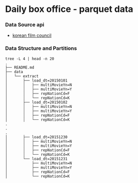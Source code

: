 # Daily box office - parquet data

### Data Source api
- [korean film council](https://www.kobis.or.kr/kobisopenapi/homepg/apiservice/searchServiceInfo.do)

### Data Structure and Partitions
```
tree -L 4 | head -n 20
.
├── README.md
├── data
│   └── extract
│       ├── load_dt=20150101
│       │   ├── multiMovieYn=N
│       │   ├── multiMovieYn=Y
│       │   ├── repNationCd=F
│       │   └── repNationCd=K
│       ├── load_dt=20150102
│       │   ├── multiMovieYn=N
│       │   ├── multiMovieYn=Y
│       │   ├── repNationCd=F
│       │   └── repNationCd=K
.
.
.
│       ├── load_dt=20151230
│       │   ├── multiMovieYn=N
│       │   ├── multiMovieYn=Y
│       │   ├── repNationCd=F
│       │   └── repNationCd=K
│       └── load_dt=20151231
│           ├── multiMovieYn=N
│           ├── multiMovieYn=Y
│           ├── repNationCd=F
│           └── repNationCd=K
```
